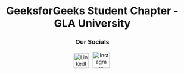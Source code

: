 <h1 align="center"> GeeksforGeeks Student Chapter - GLA University </h1>

<h3 align="center"> Our Socials</h3>
  
<p align="center">   
  <a id="LinkedIn" href="https://www.linkedin.com/company/gfg-glau/"  ><img width="40px" src="https://cdn.discordapp.com/attachments/843124873601482783/938777454640791592/174857.png" alt="LinkedIn" /></a>&nbsp;&nbsp;
  <a id="Instagram"   href="https://www.instagram.com/gfg_glau/"     ><img width="45px" src="https://cdn.discordapp.com/attachments/843124873601482783/884737051281457152/580b57fcd9996e24bc43c521.png"      alt="Instagram"   /></a>&nbsp;
</p>
